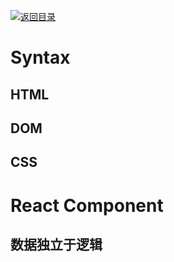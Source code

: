 [![返回目录](https://parg.co/UYp)](https://github.com/wxyyxc1992/Web-Series/)

# Syntax

## HTML

## DOM

## CSS

# React Component

## 数据独立于逻辑
